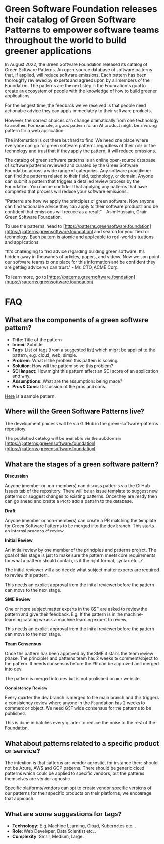 # Green Software Foundation releases their catalog of Green Software Patterns to empower software teams throughout the world to build greener applications

In August 2022, the Green Software Foundation released its catalog of Green Software Patterns. An open-source database of software patterns that, if applied, will reduce software emissions. Each pattern has been thoroughly reviewed by experts and agreed upon by all members of the Foundation. The patterns are the next step in the Foundation's goal to create an ecosystem of people with the knowledge of how to build greener applications.

For the longest time, the feedback we've received is that people need actionable advice they can apply immediately to their software products. 

However, the correct choices can change dramatically from one technology to another. For example, a good pattern for an AI product might be a wrong pattern for a web application.

The information is out there but hard to find. We need one place where everyone can go for green software patterns regardless of their role or the technology and trust that if they apply the pattern, it will reduce emissions.

The catalog of green software patterns is an online open-source database of software patterns reviewed and curated by the Green Software Foundation across a wide range of categories. Any software practitioner can find the patterns related to their field, technology, or domain. Anyone can submit a pattern that triggers a detailed review process by the Foundation. You can be confident that applying any patterns that have completed that process will reduce your software emissions.

"Patterns are how we apply the principles of green software. Now anyone can find actionable advice they can apply to their software products and be confident that emissions will reduce as a result" - Asim Hussain, Chair Green Software Foundation.

To use the patterns, head to [https://patterns.greensoftware.foundation](https://patterns.greensoftware.foundation) and search for your field or technology. Each pattern is atomic and applicable to real-world situations and applications.

"It's challenging to find advice regarding building green software. It's hidden away in thousands of articles, papers, and videos. Now we can point our software teams to one place for this information and be confident they are getting advice we can trust." - Mr. CTO, ACME Corp.

To learn more, go to [https://patterns.greensoftware.foundation](https://patterns.greensoftware.foundation). 

# FAQ

## What are the components of a green software pattern?

* **Title**: Title of the pattern
* **Intent**: Subtitle
* **Tags**: List of tags (from a suggested list) which might be applied to the pattern, e.g. cloud, web, simple.
* **Problem**: What is the problem this pattern is solving.
* **Solution**: How will the pattern solve this problem?
* **SCI Impact**: How might this pattern affect an SCI score of an application and why.
* **Assumptions**: What are the assumptions being made?
* **Pros & Cons**: Discussion of the pros and cons.

[Here](https://github.com/Green-Software-Foundation/green-software-principles/pull/24/files#diff-43483146b156070a56a5ca760b4dae0c56bcc86a9b2c1104aaa345e58d94368f) is a sample pattern.

## Where will the Green Software Patterns live?

The development process will be via GitHub in the green-software-patterns repository.

The published catalog will be available via the subdomain [https://patterns.greeensoftware.foundation](https://patterns.greeensoftware.foundation)

## What are the stages of a green software pattern?

**Discussion**

Anyone (member or non-members) can discuss patterns via the GitHub Issues tab of the repository. There will be an issue template to suggest new patterns or suggest changes to existing patterns. Once they are ready then can go ahead and create a PR to add a pattern to the database.

**Draft**

Anyone (member or non-members) can create a PR matching the template for Green Software Patterns to be merged into the dev branch. This starts an internal process of review.

**Initial Review**

An initial review by one member of the principles and patterns project. The goal of this stage is just to make sure the pattern meets core requirements for what a pattern should contain, is it the right format, syntax etc…? 

The initial reviewer will also decide what subject matter experts are required to review this pattern.

This needs an explicit approval from the initial reviewer before the pattern can move to the next stage.

**SME Review**

One or more subject matter experts in the GSF are asked to review the pattern and give their feedback. E.g. If the pattern is in the machine-learning catalog we ask a machine learning expert to review.

This needs an explicit approval from the initial reviewer before the pattern can move to the next stage.

**Team Consensus**

Once the pattern has been approved by the SME it starts the team review phase. The principles and patterns team has 2 weeks to comment/object to the pattern. It needs consensus before the PR can be approved and merged into dev.

The pattern is merged into dev but is not published on our website.

**Consistency Review**

Every quarter the dev branch is merged to the main branch and this triggers a consistency review where anyone in the Foundation has 2 weeks to comment or object. We need GSF wide consensus for the patterns to be published.

This is done in batches every quarter to reduce the noise to the rest of the Foundation.

## What about patterns related to a specific product or service?

The intention is that patterns are vendor agnostic, for instance there should not be Azure, AWS and GCP patterns. There should be generic cloud patterns which could be applied to specific vendors, but the patterns themselves are vendor agnostic.

Specific platforms/vendors can opt to create vendor specific versions of our patterns for their specific products on their platforms, we encourage that approach.

## What are some suggestions for tags?

* **Technology**: E.g. Machine Learning, Cloud, Kubernetes etc…
* **Role**: Web Developer, Data Scientist etc…
* **Complexity**: Small, Medium, Large.